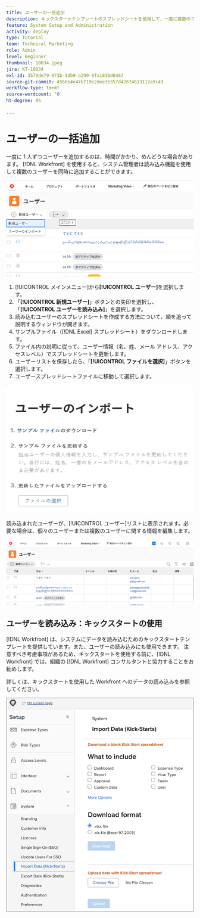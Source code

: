```yaml
---
title: ユーザーの一括追加
description: キックスタートテンプレートのスプレッドシートを使用して、一度に複数のユーザーを追加する方法を学びます。
feature: System Setup and Administration
activity: deploy
type: Tutorial
team: Technical Marketing
role: Admin
level: Beginner
thumbnail: 10034.jpeg
jira: KT-10034
exl-id: 3579de79-973b-4db9-a299-9fa1836d0467
source-git-commit: 4568e4e47b719e2dee35357d42674613112a9c43
workflow-type: tm+mt
source-wordcount: '0'
ht-degree: 0%

---
```


# ユーザーの一括追加

一度に 1 人ずつユーザーを追加するのは、時間がかかり、めんどうな場合があります。 [!DNL Workfront] を使用すると、システム管理者は読み込み機能を使用して複数のユーザーを同時に追加することができます。

![[!UICONTROL ユーザーを読み込み]メニューオプション](assets/admin-fund-adding-users-5.png)

1. [!UICONTROL メインメニュー]から&#x200B;**[!UICONTROL ユーザー]**&#x200B;を選択します。
1. 「**[!UICONTROL 新規ユーザー]**」ボタンとの矢印を選択し、「**[!UICONTROL ユーザーを読み込み]**」を選択します。
1. 読み込むユーザーのスプレッドシートを作成する方法について、順を追って説明するウィンドウが開きます。
1. サンプルファイル（[!DNL Excel] スプレッドシート）をダウンロードします。
1. ファイル内の説明に従って、ユーザー情報（名、姓、メール アドレス、アクセスレベル）でスプレッドシートを更新します。
1. ユーザーリストを保存したら、「**[!UICONTROL ファイルを選択]**」ボタンを選択します。
1. ユーザースプレッドシートファイルに移動して選択します。

![ユーザーを読み込みウィンドウ](assets/admin-fund-adding-users-6.png)

読み込まれたユーザーが、[!UICONTROL ユーザー]リストに表示されます。必要な場合は、個々のユーザーまたは複数のユーザーに関する情報を編集します。

![ユーザーリスト](assets/admin-fund-adding-users-7.png)

## ユーザーを読み込み：キックスタートの使用

[!DNL Workfront] は、システムにデータを読み込むためのキックスタートテンプレートを提供しています。また、ユーザーの読み込みにも使用できます。 注意すべき考慮事項があるため、キックスタートを使用する前に、[!DNL Workfront] では、組織の [!DNL Workfront] コンサルタントと協力することをお勧めします。

<!--
paragraph below needs URL to article
-->

詳しくは、キックスタートを使用した Workfront へのデータの読み込みを参照してください。

![[!UICONTROL 設定]領域内のデータの読み込み（[!UICONTROL キックスタート]）ウィンドウ](assets/admin-fund-adding-users-8.png)

<!--
Learn more URLs
Import users
Import data into Workfront via Kick-Starts
-->
